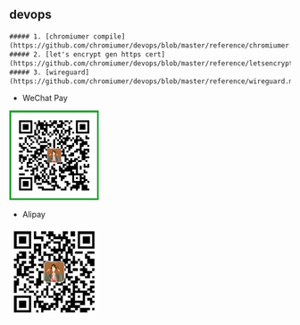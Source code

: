 ## devops

```
##### 1. [chromiumer compile](https://github.com/chromiumer/devops/blob/master/reference/chromiumer.md)  
##### 2. [let's encrypt gen https cert](https://github.com/chromiumer/devops/blob/master/reference/letsencrypt.md) 
##### 3. [wireguard](https://github.com/chromiumer/devops/blob/master/reference/wireguard.md)  
```

* WeChat Pay
<img src="https://github.com/chromiumer/devops/blob/master/reference/wx.png" width="160">

* Alipay
<img src="https://github.com/chromiumer/devops/blob/master/reference/ali.png" width="160">
